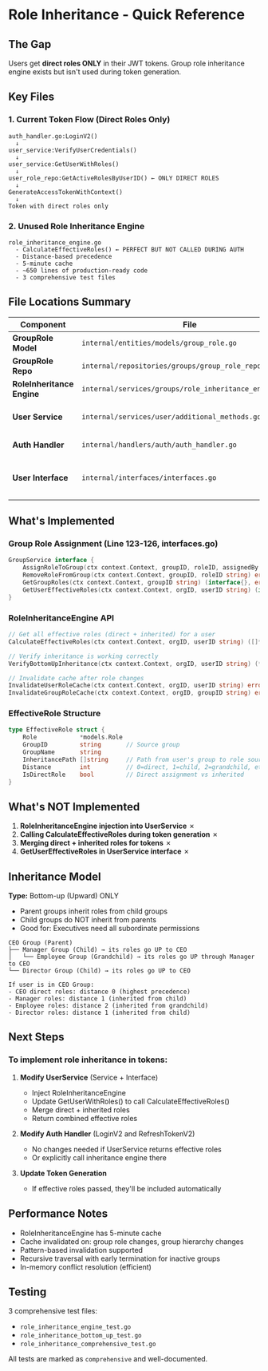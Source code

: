# Role Inheritance - Quick Reference

## The Gap

Users get **direct roles ONLY** in their JWT tokens. Group role inheritance engine exists but isn't used during token generation.

## Key Files

### 1. Current Token Flow (Direct Roles Only)
```
auth_handler.go:LoginV2()
  ↓
user_service:VerifyUserCredentials()
  ↓
user_service:GetUserWithRoles()
  ↓
user_role_repo:GetActiveRolesByUserID() ← ONLY DIRECT ROLES
  ↓
GenerateAccessTokenWithContext()
  ↓
Token with direct roles only
```

### 2. Unused Role Inheritance Engine
```
role_inheritance_engine.go
  - CalculateEffectiveRoles() ← PERFECT BUT NOT CALLED DURING AUTH
  - Distance-based precedence
  - 5-minute cache
  - ~650 lines of production-ready code
  - 3 comprehensive test files
```

## File Locations Summary

| Component | File | Status |
|-----------|------|--------|
| **GroupRole Model** | `internal/entities/models/group_role.go` | Implemented ✓ |
| **GroupRole Repo** | `internal/repositories/groups/group_role_repository.go` | Implemented ✓ |
| **RoleInheritance Engine** | `internal/services/groups/role_inheritance_engine.go` | Implemented ✓ |
| **User Service** | `internal/services/user/additional_methods.go` | Missing integration ✗ |
| **Auth Handler** | `internal/handlers/auth/auth_handler.go` | Uses direct roles only ✗ |
| **User Interface** | `internal/interfaces/interfaces.go` | Missing effective roles method ✗ |

## What's Implemented

### Group Role Assignment (Line 123-126, interfaces.go)
```go
GroupService interface {
    AssignRoleToGroup(ctx context.Context, groupID, roleID, assignedBy string) (interface{}, error)
    RemoveRoleFromGroup(ctx context.Context, groupID, roleID string) error
    GetGroupRoles(ctx context.Context, groupID string) (interface{}, error)
    GetUserEffectiveRoles(ctx context.Context, orgID, userID string) (interface{}, error)
}
```

### RoleInheritanceEngine API
```go
// Get all effective roles (direct + inherited) for a user
CalculateEffectiveRoles(ctx context.Context, orgID, userID string) ([]*EffectiveRole, error)

// Verify inheritance is working correctly
VerifyBottomUpInheritance(ctx context.Context, orgID, userID string) (*InheritanceVerificationResult, error)

// Invalidate cache after role changes
InvalidateUserRoleCache(ctx context.Context, orgID, userID string) error
InvalidateGroupRoleCache(ctx context.Context, orgID, groupID string) error
```

### EffectiveRole Structure
```go
type EffectiveRole struct {
    Role            *models.Role
    GroupID         string       // Source group
    GroupName       string
    InheritancePath []string     // Path from user's group to role source
    Distance        int          // 0=direct, 1=child, 2=grandchild, etc.
    IsDirectRole    bool         // Direct assignment vs inherited
}
```

## What's NOT Implemented

1. **RoleInheritanceEngine injection into UserService** ✗
2. **Calling CalculateEffectiveRoles during token generation** ✗
3. **Merging direct + inherited roles for tokens** ✗
4. **GetUserEffectiveRoles in UserService interface** ✗

## Inheritance Model

**Type:** Bottom-up (Upward) ONLY
- Parent groups inherit roles from child groups
- Child groups do NOT inherit from parents
- Good for: Executives need all subordinate permissions

```
CEO Group (Parent)
├── Manager Group (Child) → its roles go UP to CEO
│   └── Employee Group (Grandchild) → its roles go UP through Manager to CEO
└── Director Group (Child) → its roles go UP to CEO

If user is in CEO Group:
- CEO direct roles: distance 0 (highest precedence)
- Manager roles: distance 1 (inherited from child)
- Employee roles: distance 2 (inherited from grandchild)
- Director roles: distance 1 (inherited from child)
```

## Next Steps

### To implement role inheritance in tokens:

1. **Modify UserService** (Service + Interface)
   - Inject RoleInheritanceEngine
   - Update GetUserWithRoles() to call CalculateEffectiveRoles()
   - Merge direct + inherited roles
   - Return combined effective roles

2. **Modify Auth Handler** (LoginV2 and RefreshTokenV2)
   - No changes needed if UserService returns effective roles
   - Or explicitly call inheritance engine there

3. **Update Token Generation**
   - If effective roles passed, they'll be included automatically

## Performance Notes

- RoleInheritanceEngine has 5-minute cache
- Cache invalidated on: group role changes, group hierarchy changes
- Pattern-based invalidation supported
- Recursive traversal with early termination for inactive groups
- In-memory conflict resolution (efficient)

## Testing

3 comprehensive test files:
- `role_inheritance_engine_test.go`
- `role_inheritance_bottom_up_test.go`
- `role_inheritance_comprehensive_test.go`

All tests are marked as `comprehensive` and well-documented.
